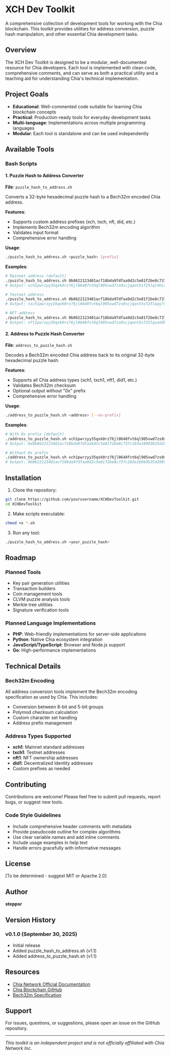 # XCH Dev Toolkit

A comprehensive collection of development tools for working with the Chia blockchain. This toolkit provides utilities for address conversion, puzzle hash manipulation, and other essential Chia development tasks.

## Overview

The XCH Dev Toolkit is designed to be a modular, well-documented resource for Chia developers. Each tool is implemented with clean code, comprehensive comments, and can serve as both a practical utility and a teaching aid for understanding Chia's technical implementation.

## Project Goals

- **Educational**: Well-commented code suitable for learning Chia blockchain concepts
- **Practical**: Production-ready tools for everyday development tasks
- **Multi-language**: Implementations across multiple programming languages
- **Modular**: Each tool is standalone and can be used independently

## Available Tools

### Bash Scripts

#### 1. Puzzle Hash to Address Converter
**File**: `puzzle_hash_to_address.sh`

Converts a 32-byte hexadecimal puzzle hash to a Bech32m encoded Chia address.

**Features**:
- Supports custom address prefixes (xch, txch, nft, did, etc.)
- Implements Bech32m encoding algorithm
- Validates input format
- Comprehensive error handling

**Usage**:
```bash
./puzzle_hash_to_address.sh <puzzle_hash> [prefix]
```

**Examples**:
```bash
# Mainnet address (default)
./puzzle_hash_to_address.sh 0b8622123401acf18bda97dfaa9d2c5e81f2be8c737c283e18903b35d209553e
# Output: xch1pwrzyy35qxk0rz76jl0648fvt6ql905vwd7zs0scjqant5sf25lql4hz3z

# Testnet address
./puzzle_hash_to_address.sh 0b8622123401acf18bda97dfaa9d2c5e81f2be8c737c283e18903b35d209553e txch
# Output: txch1pwrzyy35qxk0rz76jl0648fvt6ql905vwd7zs0scjqant5sf25lqay7sld

# NFT address
./puzzle_hash_to_address.sh 0b8622123401acf18bda97dfaa9d2c5e81f2be8c737c283e18903b35d209553e nft
# Output: nft1pwrzyy35qxk0rz76jl0648fvt6ql905vwd7zs0scjqant5sf25lqsaddk4
```

#### 2. Address to Puzzle Hash Converter
**File**: `address_to_puzzle_hash.sh`

Decodes a Bech32m encoded Chia address back to its original 32-byte hexadecimal puzzle hash.

**Features**:
- Supports all Chia address types (xch1, txch1, nft1, did1, etc.)
- Validates Bech32m checksum
- Optional output without "0x" prefix
- Comprehensive error handling

**Usage**:
```bash
./address_to_puzzle_hash.sh <address> [--no-prefix]
```

**Examples**:
```bash
# With 0x prefix (default)
./address_to_puzzle_hash.sh xch1pwrzyy35qxk0rz76jl0648fvt6ql905vwd7zs0scjqant5sf25lql4hz3z
# Output: 0x0b8622123401acf18bda97dfaa9d2c5e81f2be8c737c283e18903b35d209553e

# Without 0x prefix
./address_to_puzzle_hash.sh xch1pwrzyy35qxk0rz76jl0648fvt6ql905vwd7zs0scjqant5sf25lql4hz3z --no-prefix
# Output: 0b8622123401acf18bda97dfaa9d2c5e81f2be8c737c283e18903b35d209553e
```

## Installation

1. Clone the repository:
```bash
git clone https://github.com/yourusername/XCHDevToolkit.git
cd XCHDevToolkit
```

2. Make scripts executable:
```bash
chmod +x *.sh
```

3. Run any tool:
```bash
./puzzle_hash_to_address.sh <your_puzzle_hash>
```

## Roadmap

### Planned Tools
- Key pair generation utilities
- Transaction builders
- Coin management tools
- CLVM puzzle analysis tools
- Merkle tree utilities
- Signature verification tools

### Planned Language Implementations
- **PHP**: Web-friendly implementations for server-side applications
- **Python**: Native Chia ecosystem integration
- **JavaScript/TypeScript**: Browser and Node.js support
- **Go**: High-performance implementations

## Technical Details

### Bech32m Encoding
All address conversion tools implement the Bech32m encoding specification as used by Chia. This includes:
- Conversion between 8-bit and 5-bit groups
- Polymod checksum calculation
- Custom character set handling
- Address prefix management

### Address Types Supported
- **xch1**: Mainnet standard addresses
- **txch1**: Testnet addresses
- **nft1**: NFT ownership addresses
- **did1**: Decentralized Identity addresses
- Custom prefixes as needed

## Contributing

Contributions are welcome! Please feel free to submit pull requests, report bugs, or suggest new tools.

### Code Style Guidelines
- Include comprehensive header comments with metadata
- Provide pseudocode outline for complex algorithms
- Use clear variable names and add inline comments
- Include usage examples in help text
- Handle errors gracefully with informative messages

## License

[To be determined - suggest MIT or Apache 2.0]

## Author

**steppsr**

## Version History

### v0.1.0 (September 30, 2025)
- Initial release
- Added puzzle_hash_to_address.sh (v1.1)
- Added address_to_puzzle_hash.sh (v1.1)

## Resources

- [Chia Network Official Documentation](https://docs.chia.net/)
- [Chia Blockchain GitHub](https://github.com/Chia-Network/chia-blockchain)
- [Bech32m Specification](https://github.com/bitcoin/bips/blob/master/bip-0350.mediawiki)

## Support

For issues, questions, or suggestions, please open an issue on the GitHub repository.

---

*This toolkit is an independent project and is not officially affiliated with Chia Network Inc.*
